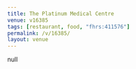 ```yaml
---
title: The Platinum Medical Centre
venue: v16385
tags: [restaurant, food, "fhrs:411576"]
permalink: /v/16385/
layout: venue
---
```

null